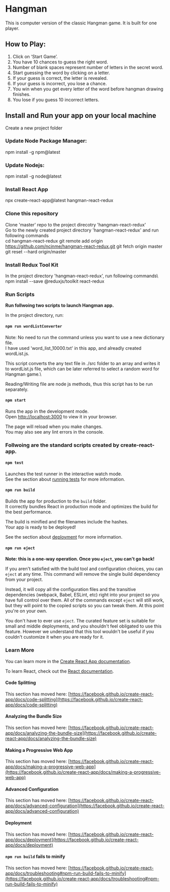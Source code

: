 # Hangman

This is computer version of the classic Hangman game. It is built for one player.
<br>

## How to Play:

1. Click on ‘Start Game’.
2. You have 10 chances to guess the right word.
3. Number of blank spaces represent number of letters in the secret word.
4. Start guessing the word by clicking on a letter.
5. If your guess is correct, the letter is revealed.
6. If your guess is incorrect, you lose a chance.
7. You win when you get every letter of the word before hangman drawing finishes.
8. You lose if you guess 10 incorrect letters.

## Install and Run your app on your local machine

Create a new project folder

### Update Node Package Manager:

npm install -g npm@latest

### Update Nodejs:

npm install -g node@latest

### Install React App

npx create-react-app@latest hangman-react-redux

### Clone this repository

Clone 'master' repo to the project direcotry 'hangman-react-redux'\
Go to the newly created project directory 'hangman-react-redux' and run following commands\
cd hangman-react-redux
git remote add origin https://github.com/ncinme/hangman-react-redux.git
git fetch origin master
git reset --hard origin/master

### Install Redux Tool Kit

In the project directory 'hangman-react-redux', run following commands\  
npm install --save @reduxjs/toolkit react-redux

### Run Scripts

**Run follwoing two scripts to launch Hangman app.**

In the project directory, run:

#### `npm run wordListConverter`

Note: No need to run the command unless you want to use a new dictionary file.\
I have used 'word_list_10000.txt' in this app, and alreadly created wordList.js.

This script converts the any text file in ./src folder to an array and writes it to wordList.js file,
which can be later referred to select a random word for Hangman game.\

Reading/Writing file are node js methods, thus this script has to be run separately.

#### `npm start`

Runs the app in the development mode.\
Open [http://localhost:3000](http://localhost:3000) to view it in your browser.

The page will reload when you make changes.\
You may also see any lint errors in the console.

### Follwoing are the standard scripts created by create-react-app.

#### `npm test`

Launches the test runner in the interactive watch mode.\
See the section about [running tests](https://facebook.github.io/create-react-app/docs/running-tests) for more information.

#### `npm run build`

Builds the app for production to the `build` folder.\
It correctly bundles React in production mode and optimizes the build for the best performance.

The build is minified and the filenames include the hashes.\
Your app is ready to be deployed!

See the section about [deployment](https://facebook.github.io/create-react-app/docs/deployment) for more information.

#### `npm run eject`

**Note: this is a one-way operation. Once you `eject`, you can't go back!**

If you aren't satisfied with the build tool and configuration choices, you can `eject` at any time. This command will remove the single build dependency from your project.

Instead, it will copy all the configuration files and the transitive dependencies (webpack, Babel, ESLint, etc) right into your project so you have full control over them. All of the commands except `eject` will still work, but they will point to the copied scripts so you can tweak them. At this point you're on your own.

You don't have to ever use `eject`. The curated feature set is suitable for small and middle deployments, and you shouldn't feel obligated to use this feature. However we understand that this tool wouldn't be useful if you couldn't customize it when you are ready for it.

### Learn More

You can learn more in the [Create React App documentation](https://facebook.github.io/create-react-app/docs/getting-started).

To learn React, check out the [React documentation](https://reactjs.org/).

#### Code Splitting

This section has moved here: [https://facebook.github.io/create-react-app/docs/code-splitting](https://facebook.github.io/create-react-app/docs/code-splitting)

#### Analyzing the Bundle Size

This section has moved here: [https://facebook.github.io/create-react-app/docs/analyzing-the-bundle-size](https://facebook.github.io/create-react-app/docs/analyzing-the-bundle-size)

#### Making a Progressive Web App

This section has moved here: [https://facebook.github.io/create-react-app/docs/making-a-progressive-web-app](https://facebook.github.io/create-react-app/docs/making-a-progressive-web-app)

#### Advanced Configuration

This section has moved here: [https://facebook.github.io/create-react-app/docs/advanced-configuration](https://facebook.github.io/create-react-app/docs/advanced-configuration)

#### Deployment

This section has moved here: [https://facebook.github.io/create-react-app/docs/deployment](https://facebook.github.io/create-react-app/docs/deployment)

#### `npm run build` fails to minify

This section has moved here: [https://facebook.github.io/create-react-app/docs/troubleshooting#npm-run-build-fails-to-minify](https://facebook.github.io/create-react-app/docs/troubleshooting#npm-run-build-fails-to-minify)
